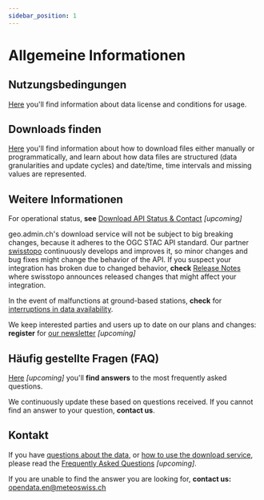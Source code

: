 ```yaml
---
sidebar_position: 1
---
```


# Allgemeine Informationen

## Nutzungsbedingungen
[Here](https://meteoswiss.github.io/opendata-terms-of-use/) you'll find information about data license and conditions for usage.

## Downloads finden
[Here](https://meteoswiss.github.io/opendata-download/) you'll find information about how to download files either manually or programmatically, and learn about how data files are structured (data granularities and update cycles) and date/time, time intervals and missing values are represented.

## Weitere Informationen
For operational status, **see** [Download API Status & Contact](https://github.com/MeteoSwiss/opendata-status/blob/main/README.md) *[upcoming]*

geo.admin.ch's download service will not be subject to big breaking changes, because it adheres to the OGC STAC API standard. Our partner [swisstopo](https://www.swisstopo.admin.ch/en) continuously develops and improves it, so minor changes and bug fixes might change the behavior of the API. If you suspect your integration has broken due to changed behavior, **check** [Release Notes](https://api3.geo.admin.ch/releasenotes/index.html) where swisstopo announces released changes that might affect your integration.

In the event of malfunctions at ground-based stations, **check** for [interruptions in data availability](https://www.meteoswiss.admin.ch/services-and-publications/applications/data-availability.html).

We keep interested parties and users up to date on our plans and changes: **register** for [our newsletter](#upcoming) *[upcoming]*

## Häufig gestellte Fragen (FAQ)
[Here](#upcoming) *[upcoming]* you'll **find answers** to the most frequently asked questions. 

We continuously update these based on questions received. If you cannot find an answer to your question, **contact us**.

## Kontakt
If you have [questions about the data](#a---ground-based-measurements), or [how to use the download service](https://github.com/MeteoSwiss/opendata-download/blob/main/README.md), please read the [Frequently Asked Questions](#upcoming) *[upcoming]*. 

If you are unable to find the answer you are looking for, **contact us:** [opendata.en@meteoswiss.ch](mailto:opendata.en@meteoswiss.ch)
